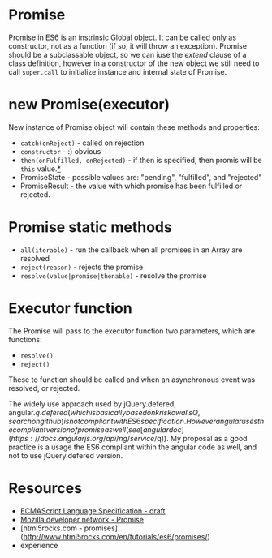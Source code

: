 # Promise

Promise in ES6 is an instrinsic Global object. It can be called only as constructor, not as a function (if so, it will throw an exception). Promise should be a subclassable object, so we can iuse the _extend_ clause of a class definition, however in a constructor of the new object we still need to call `super.call` to initialize instance and internal state of Promise.

# new Promise(executor)
New instance of Promise object will contain these methods and properties:

  - `catch(onReject)` - called on rejection
  - `constructor` - :) obvious
  - `then(onFulfilled, onRejected)` - if then is specified, then promis will be `this` value.[*](http://people.mozilla.org/~jorendorff/es6-draft.html#sec-promise.prototype.then)
  - PromiseState - possible values are: "pending", "fulfilled", and "rejected"
  - PromiseResult - the value with which promise has been fulfilled or rejected.

# Promise static methods

  - `all(iterable)` - run the callback when all promises in an Array are resolved
  - `reject(reason)` - rejects the promise
  - `resolve(value|promise|thenable)` - resolve the promise

# Executor function

The Promise will pass to the executor function two parameters, which are functions:

  - `resolve()`
  - `reject()`

These to function should be called and when an asynchronous event was resolved, or rejected.

The widely use approach used by jQuery.defered, angular.$q.defered (which is basically based on kriskowal's Q, search on github) is not compliant with ES6 specification. However angular uses the compliant version of promise as well (see [angular doc](https://docs.angularjs.org/api/ng/service/$q)).
My proposal as a good practice is a usage the ES6 compliant within the angular code as well, and not to use jQuery.defered version.

# Resources

  - [ECMAScript Language Specification - draft](http://people.mozilla.org/~jorendorff/es6-draft.html)
  - [Mozilla developer network - Promise](https://developer.mozilla.org/en-US/docs/Web/JavaScript/Reference/Global_Objects/Promise/prototype)
  - [html5rocks.com - promises] (http://www.html5rocks.com/en/tutorials/es6/promises/)
  - experience
